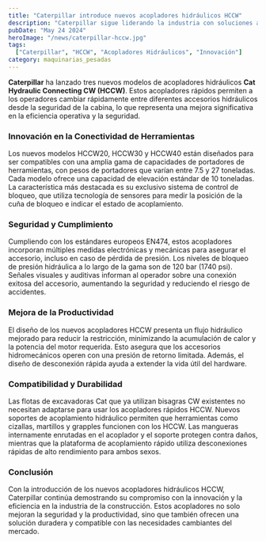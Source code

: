 ```yaml
---
title: "Caterpillar introduce nuevos acopladores hidráulicos HCCW"
description: "Caterpillar sigue liderando la industria con soluciones avanzadas que facilitan el trabajo en el sitio de construcción"
pubDate: "May 24 2024"
heroImage: "/news/caterpillar-hccw.jpg"
tags:
  ["Caterpillar", "HCCW", "Acopladores Hidráulicos", "Innovación"]
category: maquinarias_pesadas
---
```

**Caterpillar** ha lanzado tres nuevos modelos de acopladores hidráulicos **Cat Hydraulic Connecting CW (HCCW)**. Estos acopladores rápidos permiten a los operadores cambiar rápidamente entre diferentes accesorios hidráulicos desde la seguridad de la cabina, lo que representa una mejora significativa en la eficiencia operativa y la seguridad.
### Innovación en la Conectividad de Herramientas
Los nuevos modelos HCCW20, HCCW30 y HCCW40 están diseñados para ser compatibles con una amplia gama de capacidades de portadores de herramientas, con pesos de portadores que varían entre 7.5 y 27 toneladas. Cada modelo ofrece una capacidad de elevación estándar de 10 toneladas. La característica más destacada es su exclusivo sistema de control de bloqueo, que utiliza tecnología de sensores para medir la posición de la cuña de bloqueo e indicar el estado de acoplamiento.
### Seguridad y Cumplimiento
Cumpliendo con los estándares europeos EN474, estos acopladores incorporan múltiples medidas electrónicas y mecánicas para asegurar el accesorio, incluso en caso de pérdida de presión. Los niveles de bloqueo de presión hidráulica a lo largo de la gama son de 120 bar (1740 psi). Señales visuales y auditivas informan al operador sobre una conexión exitosa del accesorio, aumentando la seguridad y reduciendo el riesgo de accidentes.
### Mejora de la Productividad
El diseño de los nuevos acopladores HCCW presenta un flujo hidráulico mejorado para reducir la restricción, minimizando la acumulación de calor y la potencia del motor requerida. Esto asegura que los accesorios hidromecánicos operen con una presión de retorno limitada. Además, el diseño de desconexión rápida ayuda a extender la vida útil del hardware.
### Compatibilidad y Durabilidad
Las flotas de excavadoras Cat que ya utilizan bisagras CW existentes no necesitan adaptarse para usar los acopladores rápidos HCCW. Nuevos soportes de acoplamiento hidráulico permiten que herramientas como cizallas, martillos y grapples funcionen con los HCCW. Las mangueras internamente enrutadas en el acoplador y el soporte protegen contra daños, mientras que la plataforma de acoplamiento rápido utiliza desconexiones rápidas de alto rendimiento para ambos sexos.

### Conclusión
Con la introducción de los nuevos acopladores hidráulicos HCCW, Caterpillar continúa demostrando su compromiso con la innovación y la eficiencia en la industria de la construcción. Estos acopladores no solo mejoran la seguridad y la productividad, sino que también ofrecen una solución duradera y compatible con las necesidades cambiantes del mercado.





